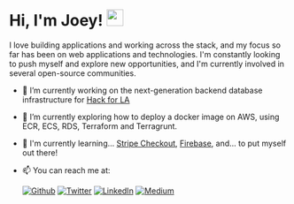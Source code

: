 <h1> Hi, I'm Joey! <img src="https://emojis.slackmojis.com/emojis/images/1531849430/4246/blob-sunglasses.gif?1531849430" width="30"/></h1>

I love building applications and working across the stack, and my focus so far has been on web applications and technologies. I'm constantly looking to push myself and explore new opportunities, and I'm currently involved in several open-source communities. 

- 🔭 I’m currently working on the next-generation backend database infrastructure for [Hack for LA][hfla]
- 🌱 I’m currently exploring how to deploy a docker image on AWS, using ECR, ECS, RDS, Terraform and Terragrunt.
- 💬 I'm currently learning... [Stripe Checkout][stripe_checkout], [Firebase][firebase], and... to put myself out there!

- 📫 You can reach me at:  
  <p>
    <a href="https://github.com/yoyoyojoe" target="_blank">
      <img alt="Github" src="https://img.shields.io/badge/GitHub-%2330363C.svg?&style=for-the-badge&logo=Github&logoColor=white" /></a> 
    <a href="https://twitter.com/_joey_ma" target="_blank">
      <img alt="Twitter" src="https://img.shields.io/badge/twitter-%231DA1F2.svg?&style=for-the-badge&logo=twitter&logoColor=white" /></a> 
    <a href="https://www.linkedin.com/in/joeyma" target="_blank">
      <img alt="LinkedIn" src="https://img.shields.io/badge/linkedin-%230077B5.svg?&style=for-the-badge&logo=linkedin&logoColor=white" /></a> 
    <a href="https://medium.com/@_joey_ma" target="_blank">
      <img alt="Medium" src="https://img.shields.io/badge/medium-989c9f.svg?&style=for-the-badge&logo=medium&logoColor=white" /></a> 
  </p>

<!--
**yoyoyojoe/yoyoyojoe** is a ✨ _special_ ✨ repository because its `README.md` (this file) appears on your GitHub profile.

Here are some ideas to get you started:

- 🌱 I’m currently learning ...
- 👯 I’m looking to collaborate on ...
- 🤔 I’m looking for help with ...
- 💬 Ask me about ...
- 😄 Pronouns: ...
- ⚡ Fun fact: ...
-->


[hfla]: https://www.hackforla.org/
[stripe_checkout]: https://stripe.com/docs/payments/checkout/fulfill-orders
[firebase]: https://firebase.google.com/

